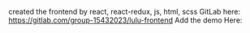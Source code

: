created the frontend by react, react-redux, js, html, scss GitLab here: https://gitlab.com/group-15432023/lulu-frontend
Add the demo Here:

